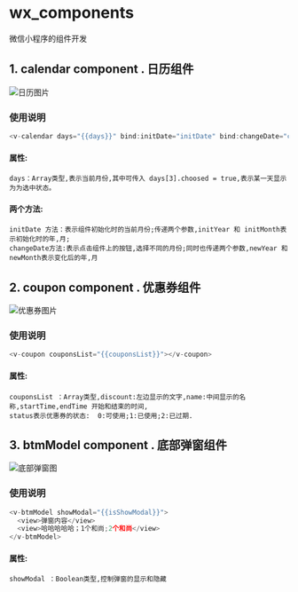 # wx_components
微信小程序的组件开发
## 1. calendar component . 日历组件
![日历图片](https://github.com/spock504/wx_components/blob/master/images/calendarImg.png)   
### 使用说明  
``` javascript
<v-calendar days="{{days}}" bind:initDate="initDate" bind:changeDate="changeDate"></v-calendar>
```
####  属性:
    days：Array类型,表示当前月份,其中可传入 days[3].choosed = true,表示某一天显示为为选中状态。  
#### 两个方法: 
    initDate 方法：表示组件初始化时的当前月份;传递两个参数,initYear 和 initMonth表示初始化时的年,月;
    changeDate方法:表示点击组件上的按钮,选择不同的月份;同时也传递两个参数,newYear 和 newMonth表示变化后的年,月
## 2. coupon component . 优惠券组件  
![优惠券图片](https://github.com/spock504/wx_components/blob/master/images/couponImg.png) 
### 使用说明  
``` javascript
<v-coupon couponsList="{{couponsList}}"></v-coupon>
```
#### 属性:
    couponsList ：Array类型,discount:左边显示的文字,name:中间显示的名称,startTime,endTime 开始和结束的时间,  
    status表示优惠券的状态:  0:可使用;1:已使用;2:已过期.  
## 3. btmModel component . 底部弹窗组件  
![底部弹窗图](https://github.com/spock504/wx_components/blob/master/images/btmModelImg.png) 
### 使用说明  
``` javascript
<v-btmModel showModal="{{isShowModal}}">
  <view>弹窗内容</view>
  <view>哈哈哈哈哈；1个和尚;2个和尚</view>
</v-btmModel>
```
#### 属性:
    showModal ：Boolean类型,控制弹窗的显示和隐藏



